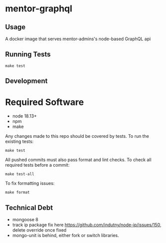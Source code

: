 mentor-graphql
==================

Usage
-----

A docker image that serves mentor-admins's node-based GraphQL api


Running Tests
-------------

```
make test
```

Development
-----------

Required Software
=================
- node 18.13+
- npm
- make


Any changes made to this repo should be covered by tests. To run the existing tests:

```
make test
```

All pushed commits must also pass format and lint checks. To check all required tests before a commit:

```
make test-all
```

To fix formatting issues:

```
make format
```

Technical Debt
-------------
  - mongoose 8
  - track ip package fix here https://github.com/indutny/node-ip/issues/150, delete override once fixed
  - mongo-unit is behind, either fork or switch libraries.
